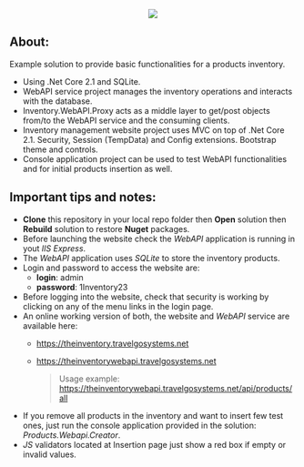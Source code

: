 <p align="center"><img src="https://theinventory.travelgosystems.net/images/logo.png"></p>

## **About:**

Example solution to provide basic functionalities for a products inventory. 

- Using .Net Core 2.1 and SQLite. 
- WebAPI service project manages the inventory operations and interacts with the database.
- Inventory.WebAPI.Proxy acts as a middle layer to get/post objects from/to the WebAPI service and the consuming clients.
- Inventory management website project uses MVC on top of .Net Core 2.1. Security, Session (TempData) and Config extensions. Bootstrap theme and controls.
- Console application project can be used to test WebAPI functionalities and for initial products insertion as well.

## **Important tips and notes:**



- **Clone** this repository in your local repo folder then **Open** solution then **Rebuild** solution to restore **Nuget** packages.
- Before launching the website check the *WebAPI* application is running in yout *IIS Express*.
- The *WebAPI* application uses *SQLite* to store the inventory products.
- Login and password to access the website are: 
    - **login**: admin 
    - **password**: 1Inventory23
- Before logging into the website, check that security is working by clicking on any of the menu links in the login page.
- An online working version of both, the website and *WebAPI* service are available here:
    - https://theinventory.travelgosystems.net
    - https://theinventorywebapi.travelgosystems.net
    
      >Usage example: https://theinventorywebapi.travelgosystems.net/api/products/all
- If you remove all products in the inventory and want to insert few test ones, just run the console application provided in the solution: *Products.Webapi.Creator*.
- *JS* validators located at Insertion page just show a red box if empty or invalid values.
